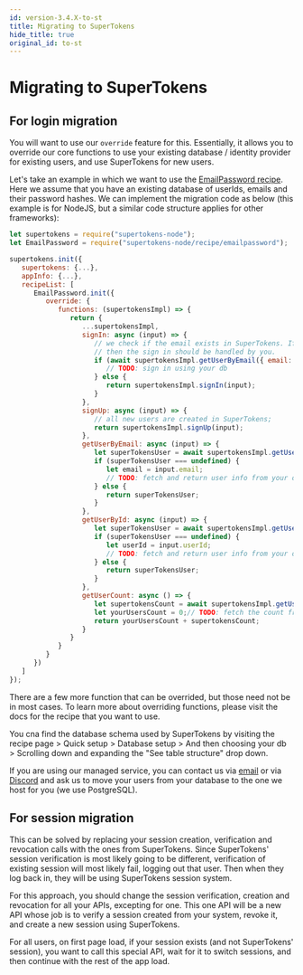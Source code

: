 ```yaml
---
id: version-3.4.X-to-st
title: Migrating to SuperTokens
hide_title: true
original_id: to-st
---
```


# Migrating to SuperTokens

## For login migration

<div class="additionalInformation" text="If you CANNOT migrate all existing users into db tables managed by SuperTokens">

You will want to use our `override` feature for this. Essentially, it allows you to override our core functions to use your existing database / identity provider for existing users, and use SuperTokens for new users.

Let's take an example in which we want to use the [EmailPassword recipe](/docs/emailpassword/introduction). Here we assume that you have an existing database of userIds, emails and their password hashes. We can implement the migration code as below (this example is for NodeJS, but a similar code structure applies for other frameworks):
<!--DOCUSAURUS_CODE_TABS-->
<!--NodeJS-->
```js
let supertokens = require("supertokens-node");
let EmailPassword = require("supertokens-node/recipe/emailpassword");

supertokens.init({
   supertokens: {...},
   appInfo: {...},
   recipeList: [
      EmailPassword.init({
         override: {
            functions: (supertokensImpl) => {
               return {
                  ...supertokensImpl,
                  signIn: async (input) => {
                     // we check if the email exists in SuperTokens. If not,
                     // then the sign in should be handled by you.
                     if (await supertokensImpl.getUserByEmail({ email: input.email }) === undefined) {
                        // TODO: sign in using your db
                     } else {
                        return supertokensImpl.signIn(input);
                     }
                  },
                  signUp: async (input) => {
                     // all new users are created in SuperTokens;
                     return supertokensImpl.signUp(input);
                  },
                  getUserByEmail: async (input) => {
                     let superTokensUser = await supertokensImpl.getUserByEmail(input);
                     if (superTokensUser === undefined) {
                        let email = input.email;
                        // TODO: fetch and return user info from your database...
                     } else {
                        return superTokensUser;
                     }
                  },
                  getUserById: async (input) => {
                     let superTokensUser = await supertokensImpl.getUserById(input);
                     if (superTokensUser === undefined) {
                        let userId = input.userId;
                        // TODO: fetch and return user info from your database...
                     } else {
                        return superTokensUser;
                     }
                  },
                  getUserCount: async () => {
                     let supertokensCount = await supertokensImpl.getUserCount();
                     let yourUsersCount = 0;// TODO: fetch the count from your db
                     return yourUsersCount + supertokensCount;
                  }
               }
            }
         }
      })
   ]
});
```

<!--END_DOCUSAURUS_CODE_TABS-->

There are a few more function that can be overrided, but those need not be in most cases. To learn more about overriding functions, please visit the docs for the recipe that you want to use.

</div>

<div class="additionalInformation" text="If you CAN migrate all existing users into db tables managed by SuperTokens">

You cna find the database schema used by SuperTokens by visiting the recipe page > Quick setup > Database setup > And then choosing your db > Scrolling down and expanding the "See table structure" drop down.

If you are using our managed service, you can contact us via [email](mailto:team@supertokens.io) or via [Discord](/discord) and ask us to move your users from your database to the one we host for you (we use PostgreSQL).

</div>

## For session migration

<div class="additionalInformation" text="If you are OK with logging all users out">

This can be solved by replacing your session creation, verification and revocation calls with the ones from SuperTokens. Since SuperTokens' session verification is most likely going to be different, verification of existing session will most likely fail, logging out that user. Then when they log back in, they will be using SuperTokens session system.

</div>

<div class="additionalInformation" text="If you want to keep all existing users logged in">

For this approach, you should change the session verification, creation and revocation for all your APIs, excepting for one. This one API will be a new API whose job is to verify a session created from your system, revoke it, and create a new session using SuperTokens.

For all users, on first page load, if your session exists (and not SuperTokens' session), you want to call this special API, wait for it to switch sessions, and then continue with the rest of the app load.

</div>

[comment]: <> (TODO:)
[comment]: <> (Auth0)
[comment]: <> (Cognito)
[comment]: <> (Okta)